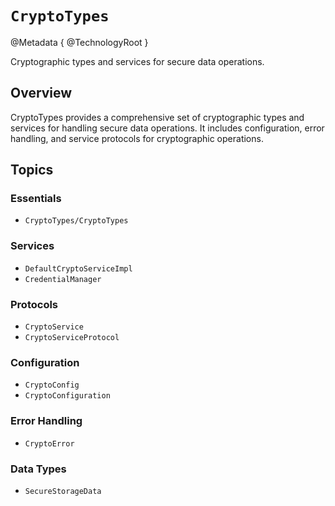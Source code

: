 # ``CryptoTypes``

@Metadata {
    @TechnologyRoot
}

Cryptographic types and services for secure data operations.

## Overview

CryptoTypes provides a comprehensive set of cryptographic types and services for handling secure data operations. It includes configuration, error handling, and service protocols for cryptographic operations.

## Topics

### Essentials

- ``CryptoTypes/CryptoTypes``

### Services

- ``DefaultCryptoServiceImpl``
- ``CredentialManager``

### Protocols

- ``CryptoService``
- ``CryptoServiceProtocol``

### Configuration

- ``CryptoConfig``
- ``CryptoConfiguration``

### Error Handling

- ``CryptoError``

### Data Types

- ``SecureStorageData``

